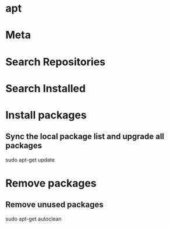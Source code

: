 # apt

# Meta


# Search Repositories


# Search Installed


# Install packages
## Sync the local package list and upgrade all packages
sudo apt-get update


# Remove packages
## Remove unused packages
sudo apt-get autoclean


